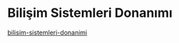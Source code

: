 # Bilişim Sistemleri Donanımı

[bilisim-sistemleri-donanimi](https://github.com/Yildiz-Tecnical-University-CEIT/CEIT/tree/v1.0.1/2020-2021/2.sinif/bilisim-sistemleri-donanimi)

